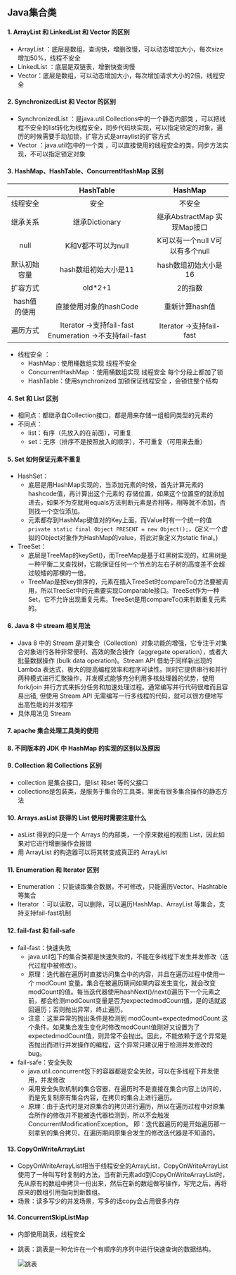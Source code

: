 ## Java集合类

#### 1. ArrayList 和 LinkedList 和 Vector 的区别 

- ArrayList ：底层是数组，查询快，增删改慢，可以动态增加大小，每次size增加50%，线程不安全
- LinkedList ：底层是双链表，增删快查询慢
- Vector：底层是数组，可以动态增加大小，每次增加请求大小的2倍，线程安全

#### 2. SynchronizedList 和 Vector 的区别 

- SynchronizedList ：是java.util.Collections中的一个静态内部类 ，可以把线程不安全的list转化为线程安全，同步代码块实现，可以指定锁定的对象，遍历的时候需要手动加锁，扩容方式是arraylist的扩容方式
- Vector ：java.util包中的一个类 ，可以直接使用的线程安全的类，同步方法实现，不可以指定锁定对象

#### 3. HashMap、HashTable、ConcurrentHashMap 区别 

|              |                          HashTable                          |                      HashMap                       |
| :----------: | :---------------------------------------------------------: | :------------------------------------------------: |
|   线程安全   |                            安全                             |                       不安全                       |
|   继承关系   |                       继承Dictionary                        |      继承AbstractMap             实现Map接口       |
|     null     |                     K和V都不可以为null                      | K可以有一个null                    V可以有多个null |
| 默认初始容量 |                    hash数组初始大小是11                     |                hash数组初始大小是16                |
|   扩容方式   |                           old*2+1                           |                      2的指数                       |
| hash值的使用 |                   直接使用对象的hashCode                    |                   重新计算hash值                   |
|   遍历方式   | Iterator ->支持fail-fast      Enumeration ->不支持fail-fast |              Iterator ->支持fail-fast              |

- 线程安全 ：
  - HashMap : 使用桶数组实现 线程不安全
  - ConcurrentHashMap ：使用桶数组实现 线程安全 每个分段上都加了锁
  - HashTable：使用synchronized 加锁保证线程安全 ，会锁住整个结构

#### 4. Set 和 List 区别 

- 相同点：都继承自Collection接口，都是用来存储一组相同类型的元素的
- 不同点：
  - list：有序（先放入的在前面），可重复
  - set：无序（排序不是按照放入的顺序），不可重复（可用来去重）

#### 5. Set 如何保证元素不重复 

- HashSet：
  - 底层是用HashMap实现的，当添加元素的时候，首先计算元素的hashcode值，再计算出这个元素的 存储位置，如果这个位置空的就添加进去，如果不为空就用equals方法判断元素是否相等，相等就不添加，否则找一个空位添加。 
  - 元素都存到HashMap键值对的Key上面，而Value时有一个统一的值`private static final Object PRESENT = new Object();`，(定义一个虚拟的Object对象作为HashMap的value，将此对象定义为static final。) 
- TreeSet：
  - 底层是TreeMap的keySet()，而TreeMap是基于红黑树实现的，红黑树是一种平衡二叉查找树，它能保证任何一个节点的左右子树的高度差不会超过较矮的那棵的一倍。 
  - TreeMap是按key排序的，元素在插入TreeSet时compareTo()方法要被调用，所以TreeSet中的元素要实现Comparable接口。TreeSet作为一种Set，它不允许出现重复元素。TreeSet是用compareTo()来判断重复元素的。 

#### 6. Java 8 中 stream 相关用法 

- Java 8 中的 Stream 是对集合（Collection）对象功能的增强，它专注于对集合对象进行各种非常便利、高效的聚合操作（aggregate operation），或者大批量数据操作 (bulk data operation)。Stream API 借助于同样新出现的 Lambda 表达式，极大的提高编程效率和程序可读性。同时它提供串行和并行两种模式进行汇聚操作，并发模式能够充分利用多核处理器的优势，使用 fork/join 并行方式来拆分任务和加速处理过程。通常编写并行代码很难而且容易出错, 但使用 Stream API 无需编写一行多线程的代码，就可以很方便地写出高性能的并发程序 
- 具体用法见 Stream

#### 7. apache 集合处理工具类的使用 

#### 8. 不同版本的 JDK 中 HashMap 的实现的区别以及原因 

#### 9. Collection 和 Collections 区别 

- collection 是集合接口，是list 和set 等的父接口
- collections是包装类，是服务于集合的工具类，里面有很多集合操作的静态方法

#### 10. Arrays.asList 获得的 List 使用时需要注意什么 

- asList 得到的只是一个 Arrays 的内部类，一个原来数组的视图 List，因此如果对它进行增删操作会报错 
- 用 ArrayList 的构造器可以将其转变成真正的 ArrayList 

#### 11. Enumeration 和 Iterator 区别 

- Enumeration ：只能读取集合数据，不可修改，只能遍历Vector、Hashtable等集合
- Iterator ：可以读取，可以删除，可以遍历HashMap、ArrayList 等集合，支持支持fail-fast机制 

#### 12. fail-fast 和 fail-safe 

- fail-fast：快速失败
  - java.util包下的集合类都是快速失败的，不能在多线程下发生并发修改（迭代过程中被修改）。
  -  原理：迭代器在遍历时直接访问集合中的内容，并且在遍历过程中使用一个 modCount 变量。集合在被遍历期间如果内容发生变化，就会改变modCount的值。每当迭代器使用hashNext()/next()遍历下一个元素之前，都会检测modCount变量是否为expectedmodCount值，是的话就返回遍历；否则抛出异常，终止遍历。 
  - 注意：这里异常的抛出条件是检测到 modCount=expectedmodCount 这个条件。如果集合发生变化时修改modCount值刚好又设置为了expectedmodCount值，则异常不会抛出。因此，不能依赖于这个异常是否抛出而进行并发操作的编程，这个异常只建议用于检测并发修改的bug。 
- fail-safe：安全失败 
  - java.util.concurrent包下的容器都是安全失败，可以在多线程下并发使用，并发修改 
  - 采用安全失败机制的集合容器，在遍历时不是直接在集合内容上访问的，而是先复制原有集合内容，在拷贝的集合上进行遍历。 
  - 原理：由于迭代时是对原集合的拷贝进行遍历，所以在遍历过程中对原集合所作的修改并不能被迭代器检测到，所以不会触发ConcurrentModificationException。 即：迭代器遍历的是开始遍历那一刻拿到的集合拷贝，在遍历期间原集合发生的修改迭代器是不知道的。   

#### 13. CopyOnWriteArrayList 

- CopyOnWriteArrayList相当于线程安全的ArrayList，CopyOnWriteArrayList使用了一种叫写时复制的方法，当有新元素add到CopyOnWriteArrayList时，先从原有的数组中拷贝一份出来，然后在新的数组做写操作，写完之后，再将原来的数组引用指向到新数组。 
- 场景：读多写少的并发场景，写多的话copy会占用很多内存

#### 14. ConcurrentSkipListMap 

- 内部使用跳表，线程安全

- 跳表：跳表是一种允许在一个有顺序的序列中进行快速查询的数据结构。 

  ![跳表]([https://github.com/Flag2333/TheWayToGod-Java/blob/master/img/跳表.png](https://github.com/Flag2333/TheWayToGod-Java/blob/master/img/%E8%B7%B3%E8%A1%A8.png) )

